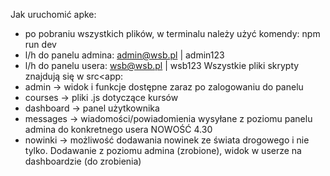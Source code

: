 Jak uruchomić apke:
- po pobraniu wszystkich plików, w terminalu należy użyć komendy: npm run dev
- l/h do panelu admina: admin@wsb.pl | admin123
- l/h do panelu usera: wsb@wsb.pl | wsb123
Wszystkie pliki skrypty znajdują się w src<app:
- admin -> widok i funkcje dostępne zaraz po zalogowaniu do panelu
- courses -> pliki .js dotyczące kursów
- dashboard -> panel użytkownika
- messages -> wiadomości/powiadomienia wysyłane z poziomu panelu admina do konkretnego usera
NOWOŚĆ 4.30
- nowinki -> możliwość dodawania nowinek ze świata drogowego i nie tylko. Dodawanie z poziomu admina (zrobione), widok w userze na dashboardzie (do zrobienia)
